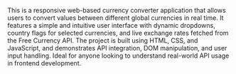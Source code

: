 This is a responsive web-based currency converter application that allows users to convert values between different global currencies in real time. It features a simple and intuitive user interface with dynamic dropdowns, country flags for selected currencies, and live exchange rates fetched from the Free Currency API. The project is built using HTML, CSS, and JavaScript, and demonstrates API integration, DOM manipulation, and user input handling. Ideal for anyone looking to understand real-world API usage in frontend development.
